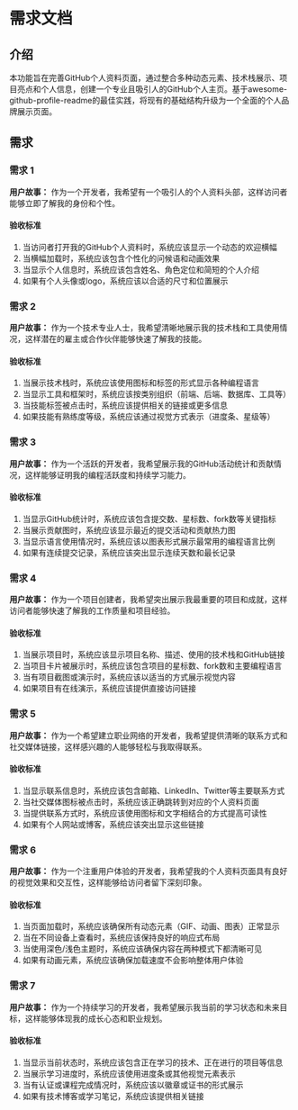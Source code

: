 # 需求文档

## 介绍

本功能旨在完善GitHub个人资料页面，通过整合多种动态元素、技术栈展示、项目亮点和个人信息，创建一个专业且吸引人的GitHub个人主页。基于awesome-github-profile-readme的最佳实践，将现有的基础结构升级为一个全面的个人品牌展示页面。

## 需求

### 需求 1

**用户故事：** 作为一个开发者，我希望有一个吸引人的个人资料头部，这样访问者能够立即了解我的身份和个性。

#### 验收标准

1. 当访问者打开我的GitHub个人资料时，系统应该显示一个动态的欢迎横幅
2. 当横幅加载时，系统应该包含个性化的问候语和动画效果
3. 当显示个人信息时，系统应该包含姓名、角色定位和简短的个人介绍
4. 如果有个人头像或logo，系统应该以合适的尺寸和位置展示

### 需求 2

**用户故事：** 作为一个技术专业人士，我希望清晰地展示我的技术栈和工具使用情况，这样潜在的雇主或合作伙伴能够快速了解我的技能。

#### 验收标准

1. 当展示技术栈时，系统应该使用图标和标签的形式显示各种编程语言
2. 当显示工具和框架时，系统应该按类别组织（前端、后端、数据库、工具等）
3. 当技能标签被点击时，系统应该提供相关的链接或更多信息
4. 如果技能有熟练度等级，系统应该通过视觉方式表示（进度条、星级等）

### 需求 3

**用户故事：** 作为一个活跃的开发者，我希望展示我的GitHub活动统计和贡献情况，这样能够证明我的编程活跃度和持续学习能力。

#### 验收标准

1. 当显示GitHub统计时，系统应该包含提交数、星标数、fork数等关键指标
2. 当展示贡献图时，系统应该显示最近的提交活动和贡献热力图
3. 当显示语言使用情况时，系统应该以图表形式展示最常用的编程语言比例
4. 如果有连续提交记录，系统应该突出显示连续天数和最长记录

### 需求 4

**用户故事：** 作为一个项目创建者，我希望突出展示我最重要的项目和成就，这样访问者能够快速了解我的工作质量和项目经验。

#### 验收标准

1. 当展示项目时，系统应该显示项目名称、描述、使用的技术栈和GitHub链接
2. 当项目卡片被展示时，系统应该包含项目的星标数、fork数和主要编程语言
3. 当有项目截图或演示时，系统应该以适当的方式展示视觉内容
4. 如果项目有在线演示，系统应该提供直接访问链接

### 需求 5

**用户故事：** 作为一个希望建立职业网络的开发者，我希望提供清晰的联系方式和社交媒体链接，这样感兴趣的人能够轻松与我取得联系。

#### 验收标准

1. 当显示联系信息时，系统应该包含邮箱、LinkedIn、Twitter等主要联系方式
2. 当社交媒体图标被点击时，系统应该正确跳转到对应的个人资料页面
3. 当提供联系方式时，系统应该使用图标和文字相结合的方式提高可读性
4. 如果有个人网站或博客，系统应该突出显示这些链接

### 需求 6

**用户故事：** 作为一个注重用户体验的开发者，我希望我的个人资料页面具有良好的视觉效果和交互性，这样能够给访问者留下深刻印象。

#### 验收标准

1. 当页面加载时，系统应该确保所有动态元素（GIF、动画、图表）正常显示
2. 当在不同设备上查看时，系统应该保持良好的响应式布局
3. 当使用深色/浅色主题时，系统应该确保内容在两种模式下都清晰可见
4. 如果有动画元素，系统应该确保加载速度不会影响整体用户体验

### 需求 7

**用户故事：** 作为一个持续学习的开发者，我希望展示我当前的学习状态和未来目标，这样能够体现我的成长心态和职业规划。

#### 验收标准

1. 当显示当前状态时，系统应该包含正在学习的技术、正在进行的项目等信息
2. 当展示学习进度时，系统应该使用进度条或其他视觉元素表示
3. 当有认证或课程完成情况时，系统应该以徽章或证书的形式展示
4. 如果有技术博客或学习笔记，系统应该提供相关链接